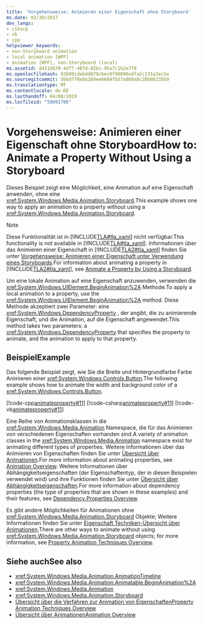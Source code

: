```yaml
---
title: 'Vorgehensweise: Animieren einer Eigenschaft ohne Storyboard'
ms.date: 03/30/2017
dev_langs:
- csharp
- vb
- cpp
helpviewer_keywords:
- non-Storyboard animation
- local animation [WPF]
- animation [WPF], non-Storyboard (local)
ms.assetid: d411db70-4df7-487d-82bc-95a7c1b2e7f8
ms.openlocfilehash: 93609cdeb4d879cbec0f90096e4fa2c131a2ec5e
ms.sourcegitcommit: 5b6d778ebb269ee6684fb57ad69a8c28b06235b9
ms.translationtype: MT
ms.contentlocale: de-DE
ms.lasthandoff: 04/08/2019
ms.locfileid: "59091706"
---
```

# <a name="how-to-animate-a-property-without-using-a-storyboard"></a><span data-ttu-id="0efd6-102">Vorgehensweise: Animieren einer Eigenschaft ohne Storyboard</span><span class="sxs-lookup"><span data-stu-id="0efd6-102">How to: Animate a Property Without Using a Storyboard</span></span>
<span data-ttu-id="0efd6-103">Dieses Beispiel zeigt eine Möglichkeit, eine Animation auf eine Eigenschaft anwenden, ohne eine <xref:System.Windows.Media.Animation.Storyboard>.</span><span class="sxs-lookup"><span data-stu-id="0efd6-103">This example shows one way to apply an animation to a property without using a <xref:System.Windows.Media.Animation.Storyboard>.</span></span>  
  
> [!NOTE]
>  <span data-ttu-id="0efd6-104">Diese Funktionalität ist in [!INCLUDE[TLA#tla_xaml](../../../../includes/tlasharptla-xaml-md.md)] nicht verfügbar.</span><span class="sxs-lookup"><span data-stu-id="0efd6-104">This functionality is not available in [!INCLUDE[TLA#tla_xaml](../../../../includes/tlasharptla-xaml-md.md)].</span></span> <span data-ttu-id="0efd6-105">Informationen über das Animieren einer Eigenschaft in [!INCLUDE[TLA2#tla_xaml](../../../../includes/tla2sharptla-xaml-md.md)] finden Sie unter [Vorgehensweise: Animieren einer Eigenschaft unter Verwendung eines Storyboards](how-to-animate-a-property-by-using-a-storyboard.md).</span><span class="sxs-lookup"><span data-stu-id="0efd6-105">For information about animating a property in [!INCLUDE[TLA2#tla_xaml](../../../../includes/tla2sharptla-xaml-md.md)], see [Animate a Property by Using a Storyboard](how-to-animate-a-property-by-using-a-storyboard.md).</span></span>  
  
 <span data-ttu-id="0efd6-106">Um eine lokale Animation auf eine Eigenschaft anzuwenden, verwenden die <xref:System.Windows.UIElement.BeginAnimation%2A> Methode.</span><span class="sxs-lookup"><span data-stu-id="0efd6-106">To apply a local animation to a property, use the <xref:System.Windows.UIElement.BeginAnimation%2A> method.</span></span> <span data-ttu-id="0efd6-107">Diese Methode akzeptiert zwei Parameter: eine <xref:System.Windows.DependencyProperty> , der angibt, die zu animierende Eigenschaft, und die Animation, auf die Eigenschaft angewendet.</span><span class="sxs-lookup"><span data-stu-id="0efd6-107">This method takes two parameters: a <xref:System.Windows.DependencyProperty> that specifies the property to animate, and the animation to apply to that property.</span></span>  
  
## <a name="example"></a><span data-ttu-id="0efd6-108">Beispiel</span><span class="sxs-lookup"><span data-stu-id="0efd6-108">Example</span></span>  
 <span data-ttu-id="0efd6-109">Das folgende Beispiel zeigt, wie Sie die Breite und Hintergrundfarbe Farbe Animieren einer <xref:System.Windows.Controls.Button>.</span><span class="sxs-lookup"><span data-stu-id="0efd6-109">The following example shows how to animate the width and background color of a <xref:System.Windows.Controls.Button>.</span></span>  
  
 [!code-cpp[animateproperty#11](~/samples/snippets/cpp/VS_Snippets_Wpf/animateproperty/CPP/LocalAnimationExample.cpp#11)]
 [!code-csharp[animateproperty#11](~/samples/snippets/csharp/VS_Snippets_Wpf/animateproperty/CSharp/LocalAnimationExample.cs#11)]
 [!code-vb[animateproperty#11](~/samples/snippets/visualbasic/VS_Snippets_Wpf/animateproperty/VisualBasic/LocalAnimationExample.vb#11)]  
  
 <span data-ttu-id="0efd6-110">Eine Reihe von Animationsklassen in die <xref:System.Windows.Media.Animation> Namespace, die für das Animieren von verschiedenen Eigenschaften vorhanden sind.</span><span class="sxs-lookup"><span data-stu-id="0efd6-110">A variety of animation classes in the <xref:System.Windows.Media.Animation> namespace exist for animating different types of properties.</span></span> <span data-ttu-id="0efd6-111">Weitere Informationen über das Animieren von Eigenschaften finden Sie unter [Übersicht über Animationen](animation-overview.md).</span><span class="sxs-lookup"><span data-stu-id="0efd6-111">For more information about animating properties, see [Animation Overview](animation-overview.md).</span></span> <span data-ttu-id="0efd6-112">Weitere Informationen über Abhängigkeitseigenschaften (der Eigenschaftentyp, der in diesen Beispielen verwendet wird) und ihre Funktionen finden Sie unter [Übersicht über Abhängigkeitseigenschaften](../advanced/dependency-properties-overview.md).</span><span class="sxs-lookup"><span data-stu-id="0efd6-112">For more information about dependency properties (the type of properties that are shown in these examples) and their features, see [Dependency Properties Overview](../advanced/dependency-properties-overview.md).</span></span>  
  
 <span data-ttu-id="0efd6-113">Es gibt andere Möglichkeiten für Animationen ohne <xref:System.Windows.Media.Animation.Storyboard> Objekte; Weitere Informationen finden Sie unter [Eigenschaft Techniken-Übersicht über Animationen](property-animation-techniques-overview.md).</span><span class="sxs-lookup"><span data-stu-id="0efd6-113">There are other ways to animate without using <xref:System.Windows.Media.Animation.Storyboard> objects; for more information, see [Property Animation Techniques Overview](property-animation-techniques-overview.md).</span></span>  
  
## <a name="see-also"></a><span data-ttu-id="0efd6-114">Siehe auch</span><span class="sxs-lookup"><span data-stu-id="0efd6-114">See also</span></span>

- <xref:System.Windows.Media.Animation.AnimationTimeline>
- <xref:System.Windows.Media.Animation.Animatable.BeginAnimation%2A>
- <xref:System.Windows.Media.Animation>
- <xref:System.Windows.Media.Animation.Storyboard>
- [<span data-ttu-id="0efd6-115">Übersicht über die Verfahren zur Animation von Eigenschaften</span><span class="sxs-lookup"><span data-stu-id="0efd6-115">Property Animation Techniques Overview</span></span>](property-animation-techniques-overview.md)
- [<span data-ttu-id="0efd6-116">Übersicht über Animationen</span><span class="sxs-lookup"><span data-stu-id="0efd6-116">Animation Overview</span></span>](animation-overview.md)
